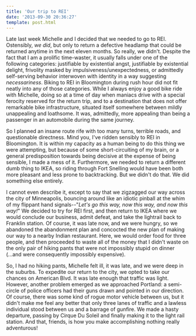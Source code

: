 ```yaml
---
title: 'Our trip to REI'
date: '2013-09-30 20:36:27'
template: post.html
---
```


Late last week Michelle and I decided that we needed to go to REI. Ostensibly, *we did*, but only to return a defective headlamp that could be returned anytime in the next eleven months. So really, we didn't. Despite the fact that I am a prolific time-waster, it usually falls under one of the following categories: justifiable by existential angst, justifiable by existential delight, frivolity masked by impulsiveness/unexpectedness, or admittedly self-serving behavior interwoven with identity in a way suggesting *necessariness*. Biking to REI in Bloomington during rush hour did not fit neatly into any of those categories. While I always enjoy a good bike ride with Michelle, doing so at a time of day when maniacs drive with a special ferocity reserved for the return trip, and to a destination that does not offer remarkable bike infrastructure, situated itself somewhere between mildly unappealing and loathsome. It was, admittedly, more appealing than being a passenger in an automobile during the same journey.

So I planned an insane route rife with too many turns, terrible roads, and questionable directness. Mind you, I've ridden sensibly to REI in Bloomington. It is within my capacity as a human being to do this thing we were attempting, but because of some short-circuiting of my brain, or a general predisposition towards being decisive at the expense of being sensible, I made a mess of it. Furthermore, we needed to return a different dumb thing to IKEA, so riding through Fort Snelling would have been both more pleasant and less prone to backtracking. But we didn't do that. We did something else entirely.

I cannot even describe it, except to say that we zigzagged our way across the city of Minneapolis, bouncing around like an idiotic pinball at the whim of my flippant hand signals--"*Let's go this way, now this way, and now this way!*" We decided to try for REI first, and then return to IKEA where we would conclude our business, admit defeat, and take the lightrail back to Franklin station. Of course, it was late now, and we were hungry, so we abandoned the abandonment plan and concocted the new plan of making our way to a nearby Indian restaurant. Here, we would order food for three people, and then proceeded to waste all of the money that I didn't waste on the only pair of hiking pants that were not impossibly stupid on dinner (...and were consequently impossibly expensive).

So, I had no hiking pants, Michelle felt ill, it was late, and we were deep in the suburbs. To expedite our return to the city, we opted to take our chances on American Blvd. It was late enough that traffic was light. However, another problem emerged as we approached Portland: a semi-circle of police officers had their guns drawn and pointed in our direction. Of course, there was some kind of rogue motor vehicle between us, but it didn't make me feel any better that only three lanes of traffic and a lawless individual stood between us and a barrage of gunfire. We made a hasty departure, passing by Cirque Du Soleil and finally making it to the light rail station. And that, friends, is how you make accomplishing nothing really adventurous! 
